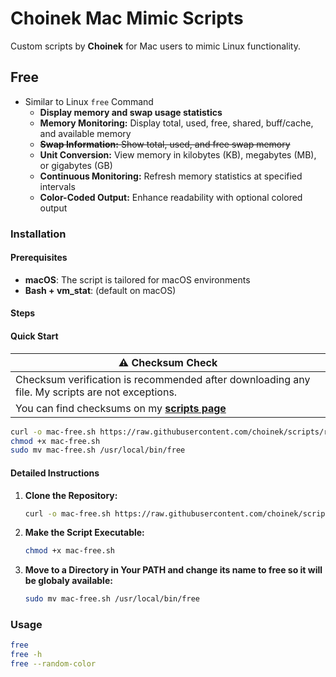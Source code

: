 # Choinek Mac Mimic Scripts

Custom scripts by **Choinek** for Mac users to mimic Linux functionality.

## Free

- Similar to Linux `free` Command
  - **Display memory and swap usage statistics**
  - **Memory Monitoring:** Display total, used, free, shared, buff/cache, and available memory
  - ~~**Swap Information:** Show total, used, and free swap memory~~
  - **Unit Conversion:** View memory in kilobytes (KB), megabytes (MB), or gigabytes (GB)
  - **Continuous Monitoring:** Refresh memory statistics at specified intervals
  - **Color-Coded Output:** Enhance readability with optional colored output

### Installation

#### Prerequisites

- **macOS**: The script is tailored for macOS environments
- **Bash + vm_stat**: (default on macOS)

#### Steps

#### Quick Start

| ⚠️ **Checksum Check**                                                                           |
|-------------------------------------------------------------------------------------------------|
| Checksum verification is recommended after downloading any file. My scripts are not exceptions. |
| You can find checksums on my [**scripts page**](https://choinek.github.io/scripts/)             |

```bash
curl -o mac-free.sh https://raw.githubusercontent.com/choinek/scripts/refs/heads/mac-linux-mimic-scripts/mac-free.sh
chmod +x mac-free.sh
sudo mv mac-free.sh /usr/local/bin/free
```


#### Detailed Instructions

1. **Clone the Repository:**
    ```bash
    curl -o mac-free.sh https://raw.githubusercontent.com/choinek/scripts/refs/heads/mac-linux-mimic-scripts/mac-free.sh
    ```

2. **Make the Script Executable:**
    ```bash
    chmod +x mac-free.sh
    ```

3. **Move to a Directory in Your PATH and change its name to free so it will be globaly available:**
    ```bash
    sudo mv mac-free.sh /usr/local/bin/free
    ```


### Usage
```bash
free
free -h
free --random-color
```
